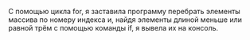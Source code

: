С помощью цикла for, я заставила программу перебрать элементы массива по номеру индекса
и, найдя элементы длиной меньше или равной трём с помощью команды if, я вывела их на консоль.

